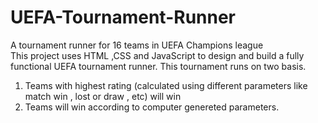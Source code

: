 # UEFA-Tournament-Runner
A tournament runner for 16 teams in UEFA Champions league 
<br>
This project uses HTML ,CSS and JavaScript to design and build a fully functional UEFA tournament runner. This tournament runs on two basis.
<br>
1. Teams with highest rating (calculated using different parameters like match win , lost or draw , etc) will win
2. Teams will win according to computer genereted parameters.
